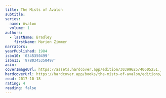 ```yaml
---
title: The Mists of Avalon
subtitle:
series:
  name: Avalon
  volume: 1
authors:
  - lastName: Bradley
    firstName: Marion Zimmer
narrators:
yearPublished: 1984
isbn10: '0345350499'
isbn13: '9780345350497'
asin:
coverImageUrl: https://assets.hardcover.app/edition/30399625/40605251._SX98_.jpg
hardcoverUrl: https://hardcover.app/books/the-mists-of-avalon/editions/5464072
read: 2017-10-18
rating: 4
reading: false
---
```

